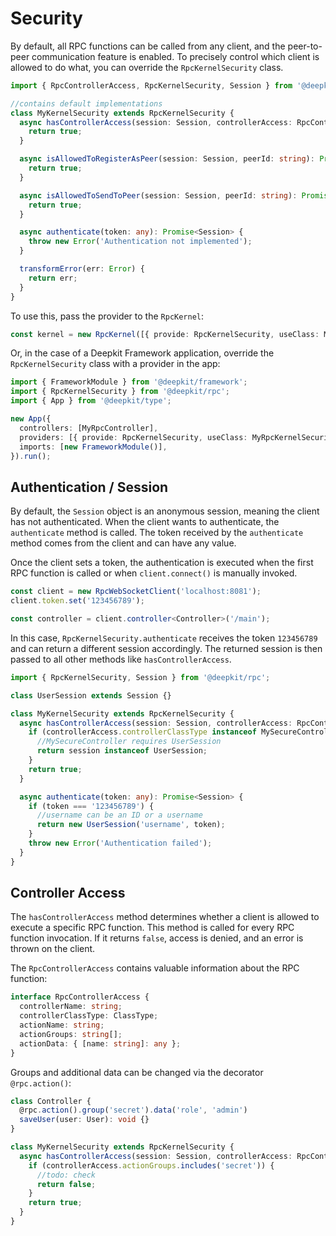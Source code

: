 # Security

By default, all RPC functions can be called from any client, and the peer-to-peer communication feature is enabled. To precisely control which client is allowed to do what, you can override the `RpcKernelSecurity` class.

```typescript
import { RpcControllerAccess, RpcKernelSecurity, Session } from '@deepkit/type';

//contains default implementations
class MyKernelSecurity extends RpcKernelSecurity {
  async hasControllerAccess(session: Session, controllerAccess: RpcControllerAccess): Promise<boolean> {
    return true;
  }

  async isAllowedToRegisterAsPeer(session: Session, peerId: string): Promise<boolean> {
    return true;
  }

  async isAllowedToSendToPeer(session: Session, peerId: string): Promise<boolean> {
    return true;
  }

  async authenticate(token: any): Promise<Session> {
    throw new Error('Authentication not implemented');
  }

  transformError(err: Error) {
    return err;
  }
}
```

To use this, pass the provider to the `RpcKernel`:

```typescript
const kernel = new RpcKernel([{ provide: RpcKernelSecurity, useClass: MyKernelSecurity, scope: 'rpc' }]);
```

Or, in the case of a Deepkit Framework application, override the `RpcKernelSecurity` class with a provider in the app:

```typescript
import { FrameworkModule } from '@deepkit/framework';
import { RpcKernelSecurity } from '@deepkit/rpc';
import { App } from '@deepkit/type';

new App({
  controllers: [MyRpcController],
  providers: [{ provide: RpcKernelSecurity, useClass: MyRpcKernelSecurity, scope: 'rpc' }],
  imports: [new FrameworkModule()],
}).run();
```

## Authentication / Session

By default, the `Session` object is an anonymous session, meaning the client has not authenticated. When the client wants to authenticate, the `authenticate` method is called. The token received by the `authenticate` method comes from the client and can have any value.

Once the client sets a token, the authentication is executed when the first RPC function is called or when `client.connect()` is manually invoked.

```typescript
const client = new RpcWebSocketClient('localhost:8081');
client.token.set('123456789');

const controller = client.controller<Controller>('/main');
```

In this case, `RpcKernelSecurity.authenticate` receives the token `123456789` and can return a different session accordingly. The returned session is then passed to all other methods like `hasControllerAccess`.

```typescript
import { RpcKernelSecurity, Session } from '@deepkit/rpc';

class UserSession extends Session {}

class MyKernelSecurity extends RpcKernelSecurity {
  async hasControllerAccess(session: Session, controllerAccess: RpcControllerAccess): Promise<boolean> {
    if (controllerAccess.controllerClassType instanceof MySecureController) {
      //MySecureController requires UserSession
      return session instanceof UserSession;
    }
    return true;
  }

  async authenticate(token: any): Promise<Session> {
    if (token === '123456789') {
      //username can be an ID or a username
      return new UserSession('username', token);
    }
    throw new Error('Authentication failed');
  }
}
```

## Controller Access

The `hasControllerAccess` method determines whether a client is allowed to execute a specific RPC function. This method is called for every RPC function invocation. If it returns `false`, access is denied, and an error is thrown on the client.

The `RpcControllerAccess` contains valuable information about the RPC function:

```typescript
interface RpcControllerAccess {
  controllerName: string;
  controllerClassType: ClassType;
  actionName: string;
  actionGroups: string[];
  actionData: { [name: string]: any };
}
```

Groups and additional data can be changed via the decorator `@rpc.action()`:

```typescript
class Controller {
  @rpc.action().group('secret').data('role', 'admin')
  saveUser(user: User): void {}
}

class MyKernelSecurity extends RpcKernelSecurity {
  async hasControllerAccess(session: Session, controllerAccess: RpcControllerAccess): Promise<boolean> {
    if (controllerAccess.actionGroups.includes('secret')) {
      //todo: check
      return false;
    }
    return true;
  }
}
```
